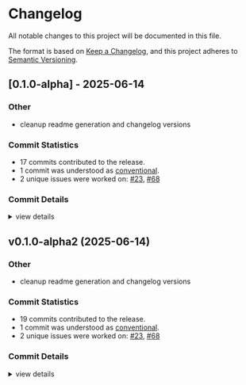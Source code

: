 # Changelog

All notable changes to this project will be documented in this file.

The format is based on [Keep a Changelog](https://keepachangelog.com/en/1.0.0/),
and this project adheres to [Semantic Versioning](https://semver.org/spec/v2.0.0.html).

## [0.1.0-alpha] - 2025-06-14

### Other

 - <csr-id-66270107a067960190afb9cf46a3e9963b0f3ae2/> cleanup readme generation and changelog versions

### Commit Statistics

<csr-read-only-do-not-edit/>

 - 17 commits contributed to the release.
 - 1 commit was understood as [conventional](https://www.conventionalcommits.org).
 - 2 unique issues were worked on: [#23](https://github.com/obliviouslabs/rostl/issues/23), [#68](https://github.com/obliviouslabs/rostl/issues/68)

### Commit Details

<csr-read-only-do-not-edit/>

<details><summary>view details</summary>

 * **[#23](https://github.com/obliviouslabs/rostl/issues/23)**
    - Implement circuit oram ([`b7752fd`](https://github.com/obliviouslabs/rostl/commit/b7752fd27e04dfe4343f07f1a1bd2614d822a9e9))
 * **[#68](https://github.com/obliviouslabs/rostl/issues/68)**
    - Rename package names to rostl ([`332c664`](https://github.com/obliviouslabs/rostl/commit/332c664ab509038cc181a39fa616d02f8df2bf36))
 * **Uncategorized**
    - Fix typos ([`a49f307`](https://github.com/obliviouslabs/rostl/commit/a49f307b17abdcb34703af193ed644ad68d09996))
    - Cleanup readme generation and changelog versions ([`6627010`](https://github.com/obliviouslabs/rostl/commit/66270107a067960190afb9cf46a3e9963b0f3ae2))
    - Prepare release 0.1.0: update CHANGELOG files ([`cc5bd22`](https://github.com/obliviouslabs/rostl/commit/cc5bd22765bd22de2eb284c70e649370c1242135))
    - Adds release script ([`9dd936d`](https://github.com/obliviouslabs/rostl/commit/9dd936dcaf40ef9a502c5d22775a9f2c9e6342c0))
    - Adds homepage ([`4847107`](https://github.com/obliviouslabs/rostl/commit/4847107adece9f60486a7a05323f7675104aedbb))
    - Adds crate READMEs ([`29ee8c8`](https://github.com/obliviouslabs/rostl/commit/29ee8c8c05ea2447283f4cd62fc3179eb242380f))
    - Fix benchmarks for aarch64 ([`fcbff8f`](https://github.com/obliviouslabs/rostl/commit/fcbff8f77f69ca8e3d69950862a2b27a4396a5b3))
    - Run cargo make precommit ([`8c9eb51`](https://github.com/obliviouslabs/rostl/commit/8c9eb51c66cc7c528631618a38d0a4f6e44615cd))
    - More aarch64 support ([`2a27ef7`](https://github.com/obliviouslabs/rostl/commit/2a27ef7a719d01c20e76e321482bee6a2c8862d4))
    - Comment unecessary benchmark ([`a0aa3ef`](https://github.com/obliviouslabs/rostl/commit/a0aa3efdecae3fd0fe9c1496800a3996006abe7a))
    - Investigate runner related benchmark issue ([`e7e7a40`](https://github.com/obliviouslabs/rostl/commit/e7e7a40992a52e67e5f80ec39d22749ce74cb720))
    - Better benchmarking constraints ([`3ab8bc0`](https://github.com/obliviouslabs/rostl/commit/3ab8bc096e9efccd2b84d210f46cb2abfcf125bd))
    - Adds benchmark constraints ([`3af9217`](https://github.com/obliviouslabs/rostl/commit/3af92171a7b0368674655af519d37fd5fadbb283))
    - Adds memstore ([`9837875`](https://github.com/obliviouslabs/rostl/commit/9837875a3eede7246088e1b8baadb58fd2696d96))
    - Adds storage crate using cargo-workspace ([`812dd31`](https://github.com/obliviouslabs/rostl/commit/812dd31e1ebdefad44926c9e4aa96ef5c803c44a))
</details>

## v0.1.0-alpha2 (2025-06-14)

### Other

 - <csr-id-66270107a067960190afb9cf46a3e9963b0f3ae2/> cleanup readme generation and changelog versions

### Commit Statistics

<csr-read-only-do-not-edit/>

 - 19 commits contributed to the release.
 - 1 commit was understood as [conventional](https://www.conventionalcommits.org).
 - 2 unique issues were worked on: [#23](https://github.com/obliviouslabs/rostl/issues/23), [#68](https://github.com/obliviouslabs/rostl/issues/68)

### Commit Details

<csr-read-only-do-not-edit/>

<details><summary>view details</summary>

 * **[#23](https://github.com/obliviouslabs/rostl/issues/23)**
    - Implement circuit oram ([`b7752fd`](https://github.com/obliviouslabs/rostl/commit/b7752fd27e04dfe4343f07f1a1bd2614d822a9e9))
 * **[#68](https://github.com/obliviouslabs/rostl/issues/68)**
    - Rename package names to rostl ([`332c664`](https://github.com/obliviouslabs/rostl/commit/332c664ab509038cc181a39fa616d02f8df2bf36))
 * **Uncategorized**
    - Update crates.io readme badges ([`3fea8ff`](https://github.com/obliviouslabs/rostl/commit/3fea8ff3a6f22e50e8d89ba4bedbf3da19a1323d))
    - Update version ([`a8d8aad`](https://github.com/obliviouslabs/rostl/commit/a8d8aad49b7fa41233a4fc6c7ce5b230c58b64e9))
    - Fix typos ([`a49f307`](https://github.com/obliviouslabs/rostl/commit/a49f307b17abdcb34703af193ed644ad68d09996))
    - Cleanup readme generation and changelog versions ([`6627010`](https://github.com/obliviouslabs/rostl/commit/66270107a067960190afb9cf46a3e9963b0f3ae2))
    - Prepare release 0.1.0: update CHANGELOG files ([`cc5bd22`](https://github.com/obliviouslabs/rostl/commit/cc5bd22765bd22de2eb284c70e649370c1242135))
    - Adds release script ([`9dd936d`](https://github.com/obliviouslabs/rostl/commit/9dd936dcaf40ef9a502c5d22775a9f2c9e6342c0))
    - Adds homepage ([`4847107`](https://github.com/obliviouslabs/rostl/commit/4847107adece9f60486a7a05323f7675104aedbb))
    - Adds crate READMEs ([`29ee8c8`](https://github.com/obliviouslabs/rostl/commit/29ee8c8c05ea2447283f4cd62fc3179eb242380f))
    - Fix benchmarks for aarch64 ([`fcbff8f`](https://github.com/obliviouslabs/rostl/commit/fcbff8f77f69ca8e3d69950862a2b27a4396a5b3))
    - Run cargo make precommit ([`8c9eb51`](https://github.com/obliviouslabs/rostl/commit/8c9eb51c66cc7c528631618a38d0a4f6e44615cd))
    - More aarch64 support ([`2a27ef7`](https://github.com/obliviouslabs/rostl/commit/2a27ef7a719d01c20e76e321482bee6a2c8862d4))
    - Comment unecessary benchmark ([`a0aa3ef`](https://github.com/obliviouslabs/rostl/commit/a0aa3efdecae3fd0fe9c1496800a3996006abe7a))
    - Investigate runner related benchmark issue ([`e7e7a40`](https://github.com/obliviouslabs/rostl/commit/e7e7a40992a52e67e5f80ec39d22749ce74cb720))
    - Better benchmarking constraints ([`3ab8bc0`](https://github.com/obliviouslabs/rostl/commit/3ab8bc096e9efccd2b84d210f46cb2abfcf125bd))
    - Adds benchmark constraints ([`3af9217`](https://github.com/obliviouslabs/rostl/commit/3af92171a7b0368674655af519d37fd5fadbb283))
    - Adds memstore ([`9837875`](https://github.com/obliviouslabs/rostl/commit/9837875a3eede7246088e1b8baadb58fd2696d96))
    - Adds storage crate using cargo-workspace ([`812dd31`](https://github.com/obliviouslabs/rostl/commit/812dd31e1ebdefad44926c9e4aa96ef5c803c44a))
</details>

